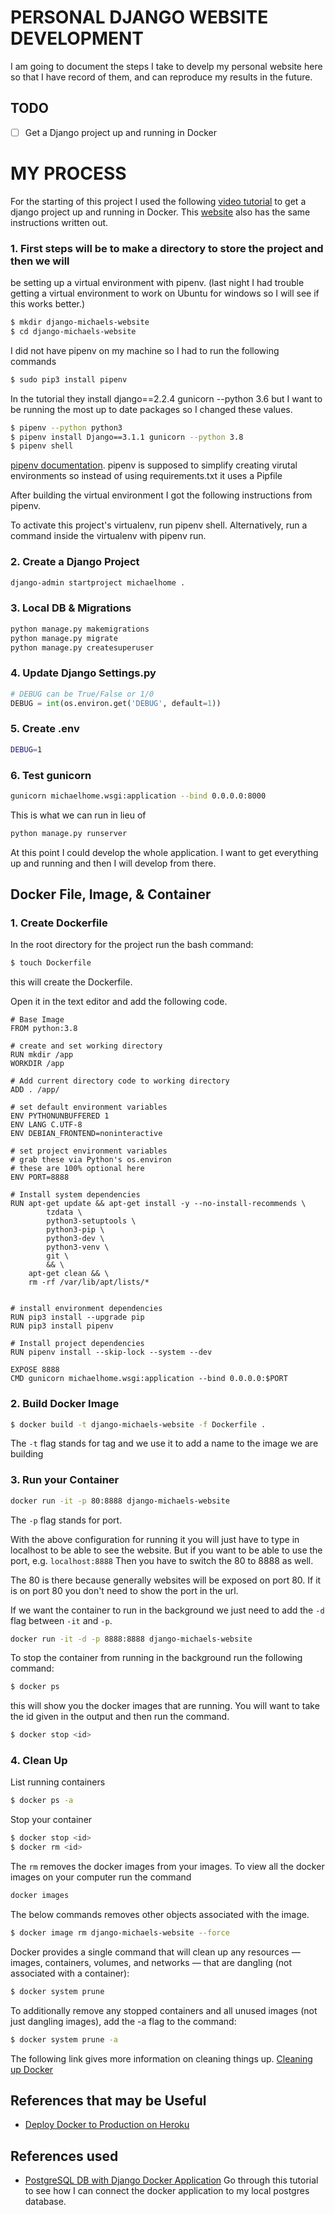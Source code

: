 # PERSONAL DJANGO WEBSITE DEVELOPMENT

I am going to document the steps I take to develp my personal website here so
that I have record of them, and can reproduce my results in the future.


## TODO
- [ ] Get a Django project up and running in Docker


# MY PROCESS

For the starting of this project I used the following [video tutorial](https://www.youtube.com/watch?v=KaSJMDo-aPs)
to get a django project up and running in Docker. This [website](https://www.codingforentrepreneurs.com/blog/django-on-docker-a-simple-introduction)
also has the same instructions written out.

### 1. First steps will be to make a directory to store the project and then we will
be setting up a virtual environment with pipenv. (last night I had trouble
getting a virtual environment to work on Ubuntu for windows so I will see if
this works better.)

```bash
$ mkdir django-michaels-website
$ cd django-michaels-website
```
I did not have pipenv on my machine so I had to run the following commands
```bash
$ sudo pip3 install pipenv
```
In the tutorial they install django==2.2.4 gunicorn --python 3.6 but I want to
be running the most up to date packages so I changed these values.
```bash
$ pipenv --python python3
$ pipenv install Django==3.1.1 gunicorn --python 3.8
$ pipenv shell
```
[pipenv documentation](https://pypi.org/project/pipenv/). pipenv is supposed
to simplify creating virutal environments so instead of using requirements.txt
it uses a Pipfile

After building the virtual environment I got the following instructions from
pipenv.

To activate this project's virtualenv, run pipenv shell.
Alternatively, run a command inside the virtualenv with pipenv run.

### 2. Create a Django Project
```bash
django-admin startproject michaelhome .
```

### 3. Local DB & Migrations
```bash
python manage.py makemigrations
python manage.py migrate
python manage.py createsuperuser
```

### 4. Update Django Settings.py
```python
# DEBUG can be True/False or 1/0
DEBUG = int(os.environ.get('DEBUG', default=1))
```


### 5. Create .env
```bash
DEBUG=1
```

### 6. Test gunicorn
```bash
gunicorn michaelhome.wsgi:application --bind 0.0.0.0:8000
```
This is what we can run in lieu of
```bash
python manage.py runserver
```
At this point I could develop the whole application. I want to get everything
up and running and then I will develop from there.

## Docker File, Image, & Container

### 1. Create Dockerfile

In the root directory for the project run the bash command:
```bash
$ touch Dockerfile
```
this will create the Dockerfile.

Open it in the text editor and add the following code.
```Docker
# Base Image
FROM python:3.8

# create and set working directory
RUN mkdir /app
WORKDIR /app

# Add current directory code to working directory
ADD . /app/

# set default environment variables
ENV PYTHONUNBUFFERED 1
ENV LANG C.UTF-8
ENV DEBIAN_FRONTEND=noninteractive

# set project environment variables
# grab these via Python's os.environ
# these are 100% optional here
ENV PORT=8888

# Install system dependencies
RUN apt-get update && apt-get install -y --no-install-recommends \
        tzdata \
        python3-setuptools \
        python3-pip \
        python3-dev \
        python3-venv \
        git \
        && \
    apt-get clean && \
    rm -rf /var/lib/apt/lists/*


# install environment dependencies
RUN pip3 install --upgrade pip
RUN pip3 install pipenv

# Install project dependencies
RUN pipenv install --skip-lock --system --dev

EXPOSE 8888
CMD gunicorn michaelhome.wsgi:application --bind 0.0.0.0:$PORT
```

### 2. Build Docker Image
```bash
$ docker build -t django-michaels-website -f Dockerfile .
```
The `-t` flag stands for tag and we use it to add a name to the image we are
building

### 3. Run your Container
```bash
docker run -it -p 80:8888 django-michaels-website
```
The `-p` flag stands for port.

With the above configuration for running it you will just have to type in
localhost to be able to see the website. But if you want to be able to use the
port, e.g. `localhost:8888` Then you have to switch the 80 to 8888 as well.

The 80 is there because generally websites will be exposed on port 80. If it is
on port 80 you don't need to show the port in the url.

If we want the container to run in the background we just need to add the `-d`
flag between `-it` and `-p`.
```bash
docker run -it -d -p 8888:8888 django-michaels-website
```

To stop the container from running in the background run the following command:
```bash
$ docker ps
```
this will show you the docker images that are running. You will want to take
the id given in the output and then run the command.
```bash
$ docker stop <id>
```

### 4. Clean Up
List running containers
```bash
$ docker ps -a
```

Stop your container
```bash
$ docker stop <id>
$ docker rm <id>
```

The `rm` removes the docker images from your images. To view all the docker
images on your computer run the command
```bash
docker images
```

The below commands removes other objects associated with the image.
```bash
$ docker image rm django-michaels-website --force
```

Docker provides a single command that will clean up any resources — images, containers, volumes, and networks — that are dangling (not associated with a container):
```bash
$ docker system prune
```

To additionally remove any stopped containers and all unused images (not just dangling images), add the -a flag to the command:
```bash
$ docker system prune -a
```
The following link gives more information on cleaning things up.
[Cleaning up Docker](https://www.digitalocean.com/community/tutorials/how-to-remove-docker-images-containers-and-volumes)


## References that may be Useful

* [Deploy Docker to Production on Heroku](https://www.codingforentrepreneurs.com/blog/django-docker-production-heroku/)

## References used
* [PostgreSQL DB with Django Docker Application](https://www.youtube.com/watch?v=610jg8bK0I8)
Go through this tutorial to see how I can connect the docker application to my
local postgres database.
